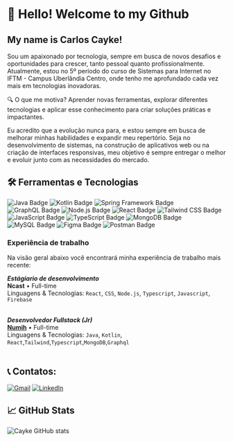 # 👋 Hello! Welcome to my Github
## My name is Carlos Cayke!

Sou um apaixonado por tecnologia, sempre em busca de novos desafios e oportunidades para crescer, tanto pessoal quanto profissionalmente. Atualmente, estou no 5º período do curso de Sistemas para Internet no IFTM - Campus Uberlândia Centro, onde tenho me aprofundado cada vez mais em tecnologias inovadoras.

🔍 O que me motiva? Aprender novas ferramentas, explorar diferentes tecnologias e aplicar esse conhecimento para criar soluções práticas e impactantes.

Eu acredito que a evolução nunca para, e estou sempre em busca de melhorar minhas habilidades e expandir meu repertório. Seja no desenvolvimento de sistemas, na construção de aplicativos web ou na criação de interfaces responsivas, meu objetivo é sempre entregar o melhor e evoluir junto com as necessidades do mercado.

## 🛠 Ferramentas e Tecnologias
<div>
    <img src="https://img.shields.io/badge/Java-007396?style=for-the-badge&logo=java&logoColor=white" alt="Java Badge">
    <img src="https://img.shields.io/badge/Kotlin-7F52FF?style=for-the-badge&logo=kotlin&logoColor=white" alt="Kotlin Badge">
    <img src="https://img.shields.io/badge/Spring_Framework-6DB33F?style=for-the-badge&logo=spring&logoColor=white" alt="Spring Framework Badge">
    <img src="https://img.shields.io/badge/GraphQL-E10098?style=for-the-badge&logo=graphql&logoColor=white" alt="GraphQL Badge">
    <img src="https://img.shields.io/badge/Node.js-339933?style=for-the-badge&logo=node.js&logoColor=white" alt="Node.js Badge">
    <img src="https://img.shields.io/badge/React-61DAFB?style=for-the-badge&logo=react&logoColor=black" alt="React Badge">
    <img src="https://img.shields.io/badge/Tailwind_CSS-06B6D4?style=for-the-badge&logo=tailwind-css&logoColor=white" alt="Tailwind CSS Badge">
    <img src="https://img.shields.io/badge/JavaScript-F7DF1E?style=for-the-badge&logo=javascript&logoColor=black" alt="JavaScript Badge">
    <img src="https://img.shields.io/badge/TypeScript-3178C6?style=for-the-badge&logo=typescript&logoColor=white" alt="TypeScript Badge">
    <img src="https://img.shields.io/badge/MongoDB-47A248?style=for-the-badge&logo=mongodb&logoColor=white" alt="MongoDB Badge">
    <img src="https://img.shields.io/badge/MySQL-4479A1?style=for-the-badge&logo=mysql&logoColor=white" alt="MySQL Badge">
    <img src="https://img.shields.io/badge/Figma-ED0909?style=for-the-badge&logo=figma&logoColor=white" alt="Figma Badge">
    <img src="https://img.shields.io/badge/Postman-FF6C37?style=for-the-badge&logo=postman&logoColor=white" alt="Postman Badge">
</div>

### Experiência de trabalho

Na visão geral abaixo você encontrará minha experiência de trabalho mais recente:

***Estágiario de desenvolvimento*** \
**Ncast** • Full-time \
Linguagens & Tecnologias: `React`, `CSS`, `Node.js`, `Typescript`, `Javascript`, `Firebase`\
<br/>

***Desenvolvedor Fullstack (Jr)*** \
[**Numih**](https://www.linkedin.com/company/numih/?originalSubdomain=br) • Full-time \
Linguagens & Tecnologias: `Java`, `Kotlin`, `React`,`Tailwind`,`Typescript`,`MongoDB`,`Graphql`\
<br/>

## 📞 Contatos:

<div>
    <a href="mailto:carloscaykebn@gmail.com"><img src="https://img.shields.io/badge/Gmail-D14836?style=for-the-badge&logo=gmail&logoColor=white" target="_blank" alt="Gmail"></a>
    <a href="https://www.linkedin.com/in/carloscaykebn/" target="_blank"><img src="https://img.shields.io/badge/-LinkedIn-%230077B5?style=for-the-badge&logo=linkedin&logoColor=white" alt="LinkedIn"></a>   
</div>


## 📈 GitHub Stats

![Cayke GitHub stats](https://github-readme-stats.vercel.app/api?username=caykenakazone&show_icons=true&theme=merko)

